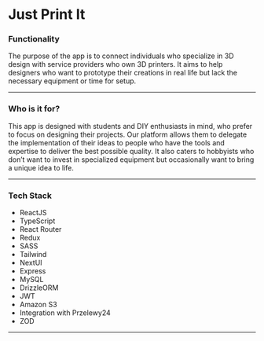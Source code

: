 # Just Print It

### Functionality

The purpose of the app is to connect individuals who specialize in 3D design with service providers who own 3D printers. It aims to help designers who want to prototype their creations in real life but lack the necessary equipment or time for setup.

---

### Who is it for?

This app is designed with students and DIY enthusiasts in mind, who prefer to focus on designing their projects. Our platform allows them to delegate the implementation of their ideas to people who have the tools and expertise to deliver the best possible quality. It also caters to hobbyists who don’t want to invest in specialized equipment but occasionally want to bring a unique idea to life.

---

### Tech Stack
- ReactJS
- TypeScript
- React Router
- Redux
- SASS
- Tailwind
- NextUI
- Express
- MySQL
- DrizzleORM
- JWT
- Amazon S3
- Integration with Przelewy24
- ZOD

---